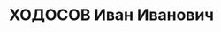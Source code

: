 ---
title: ХОДОСОВ Иван Иванович
description: "Род. в 1886, Кубанская обл., ст-ца Успенская. Проживал: г. Александров.\
  \ Ярославская областная контора Госбанка, Счетный работник \n  Арестован 01.05.1937.\
  \ Приговор: ВК ВС СССР, 28.12.1937 – ВМН. Расстрелян 28.12.1937. \n  Реабилитирован\
  \ 26.09.1957"
---